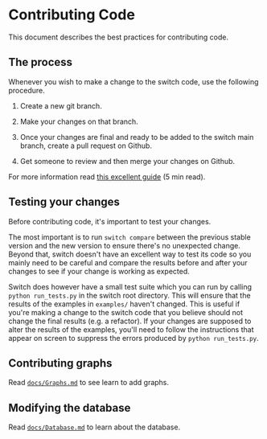 # Contributing Code

This document describes the best practices for contributing code.

## The process

Whenever you wish to make a change to the switch code, use the following
procedure.

1. Create a new git branch.

2. Make your changes on that branch.

3. Once your changes are final and ready to be added to the switch main
branch, create a pull request on Github.
   
4. Get someone to review and then merge your changes on Github.

For more information read [this excellent guide](https://guides.github.com/introduction/flow/) (5 min read).

## Testing your changes

Before contributing code, it's important to test your changes.

The most important is to run `switch compare` between the previous stable version and the new version
to ensure there's no unexpected change. Beyond that, switch doesn't have an 
excellent way to test its code so you mainly need to be careful and compare 
the results before and after your changes to see if your change is working 
as expected. 

Switch does however have a small test suite which you can run by calling
`python run_tests.py` in the switch root directory. This will ensure
that the results of the examples in `examples/` haven't changed. This is
useful if you're making a change to the switch code that you believe should 
not change the final results (e.g. a refactor). If your changes are
supposed to alter the results of the examples, you'll need
to follow the instructions that appear on screen to suppress the errors
produced by `python run_tests.py`.

## Contributing graphs

Read [`docs/Graphs.md`](./Graphs.md) to see learn to add graphs.

## Modifying the database

Read [`docs/Database.md`](./Database.md) to learn about the database.
